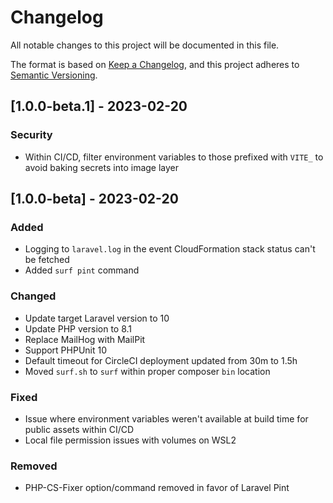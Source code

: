 # Changelog

All notable changes to this project will be documented in this file.

The format is based on [Keep a Changelog](https://keepachangelog.com/en/1.0.0/),
and this project adheres to [Semantic Versioning](https://semver.org/spec/v2.0.0.html).

## [1.0.0-beta.1] - 2023-02-20

### Security

- Within CI/CD, filter environment variables to those prefixed with `VITE_` to avoid baking secrets into image layer

## [1.0.0-beta] - 2023-02-20

### Added
- Logging to `laravel.log` in the event CloudFormation stack status can't be fetched
- Added `surf pint` command

### Changed

- Update target Laravel version to 10
- Update PHP version to 8.1
- Replace MailHog with MailPit
- Support PHPUnit 10
- Default timeout for CircleCI deployment updated from 30m to 1.5h
- Moved `surf.sh` to `surf` within proper composer `bin` location

### Fixed

- Issue where environment variables weren't available at build time for public assets within CI/CD
- Local file permission issues with volumes on WSL2

### Removed

- PHP-CS-Fixer option/command removed in favor of Laravel Pint
